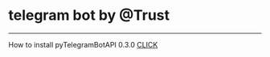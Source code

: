 # telegram bot by @Trust
___
How to install
pyTelegramBotAPI 0.3.0
[CLICK](https://pypi.org/project/pyTelegramBotAPI/0.3.0/)
